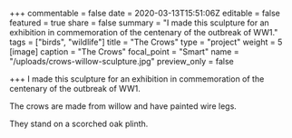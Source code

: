 +++
commentable = false
date = 2020-03-13T15:51:06Z
editable = false
featured = true
share = false
summary = "I made this sculpture for an exhibition in commemoration of the centenary of the outbreak of WW1."
tags = ["birds", "wildlife"]
title = "The Crows"
type = "project"
weight = 5
[image]
caption = "The Crows"
focal_point = "Smart"
name = "/uploads/crows-willow-sculpture.jpg"
preview_only = false

+++
I made this sculpture for an exhibition in commemoration of the centenary of the outbreak of WW1.

The crows are made from willow and have painted wire legs. 

They stand on a scorched oak plinth.